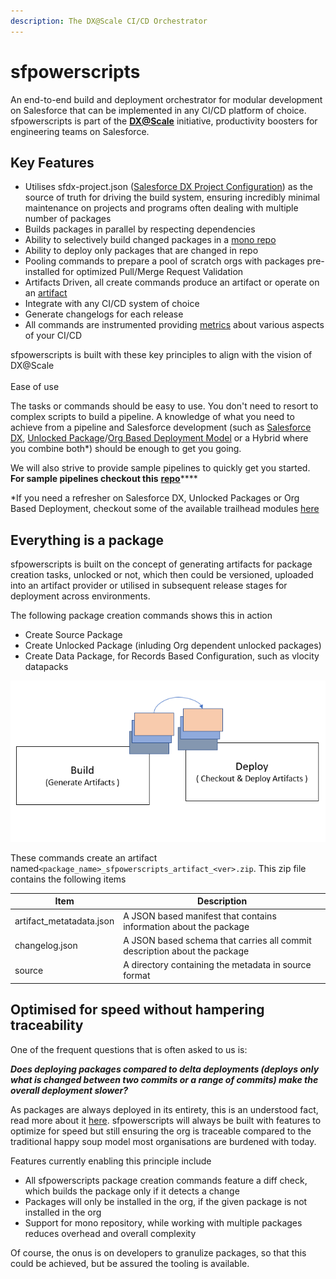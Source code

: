 ```yaml
---
description: The DX@Scale CI/CD Orchestrator
---
```


# sfpowerscripts

An end-to-end build and deployment orchestrator for modular development on Salesforce that can be implemented in any CI/CD platform of choice. sfpowerscripts is part of the [**DX@Scale**](https://dxatscale.io) initiative, productivity boosters for engineering teams on Salesforce.

## **Key Features**

* Utilises sfdx-project.json ([Salesforce DX Project Configuration](https://developer.salesforce.com/docs/atlas.en-us.sfdx\_dev.meta/sfdx\_dev/sfdx\_dev\_ws\_config.htm)) as the source of truth for driving the build system, ensuring incredibly minimal maintenance on projects and programs often dealing with multiple number of packages
* Builds packages in parallel by respecting dependencies
* Ability to selectively build changed packages in a [mono repo](https://en.wikipedia.org/wiki/Monorepo)
* Ability to deploy only packages that are changed in repo
* Pooling commands to prepare a pool of scratch orgs with packages pre-installed for optimized Pull/Merge Request Validation
* Artifacts Driven, all create commands produce an artifact or operate on an [artifact](broken-reference/)
* Integrate with any CI/CD system of choice
* Generate changelogs for each release
* All commands are instrumented providing [metrics](broken-reference/) about various aspects of your CI/CD

sfpowerscripts is built with these key principles to align with the vision of DX@Scale\
\
Ease of use

The tasks or commands should be easy to use. You don't need to resort to complex scripts to build a pipeline. A knowledge of what you need to achieve from a pipeline and Salesforce development (such as [Salesforce DX](https://developer.salesforce.com/docs/atlas.en-us.sfdx\_dev.meta/sfdx\_dev/sfdx\_dev\_intro.htm), [Unlocked Package](https://developer.salesforce.com/docs/atlas.en-us.sfdx\_dev.meta/sfdx\_dev/sfdx\_dev\_unlocked\_pkg\_intro.htm)/[Org Based Deployment Model](https://trailhead.salesforce.com/content/learn/modules/org-development-model) or a Hybrid where you combine both\*) should be enough to get you going.

We will also strive to provide sample pipelines to quickly get you started. **For sample pipelines checkout this** [**repo**](https://github.com/dxatscale/dxatscale-template)\*\*\*\*

\*If you need a refresher on Salesforce DX, Unlocked Packages or Org Based Deployment, checkout some of the available trailhead modules [here](https://trailhead.salesforce.com/en/users/azlam/trailmixes/salesforce-dx)

## Everything is a package

sfpowerscripts is built on the concept of generating artifacts for package creation tasks, unlocked or not, which then could be versioned, uploaded into an artifact provider or utilised in subsequent release stages for deployment across environments.

The following package creation commands shows this in action

* Create Source Package
* Create Unlocked Package (inluding Org dependent unlocked packages)
* Create Data Package, for Records Based Configuration, such as vlocity datapacks

![](<../../.gitbook/assets/image (50).png>)

These commands create an artifact named`<package_name>_sfpowerscripts_artifact_<ver>.zip`. This zip file contains the following items

| Item                      | Description                                                               |
| ------------------------- | ------------------------------------------------------------------------- |
| artifact\_metatadata.json | A JSON based manifest that contains information about the package         |
| changelog.json            | A JSON based schema that carries all commit description about the package |
| source                    | A directory containing the metadata in source format                      |

## Optimised for speed without hampering traceability

One of the frequent questions that is often asked to us is:

_**Does deploying packages compared to delta deployments (deploys only what is changed between two commits or a range of commits) make the overall deployment slower?**_

As packages are always deployed in its entirety, this is an understood fact, read more about it [here](../../development-practices/modular-deployment.md). sfpowerscripts will always be built with features to optimize for speed but still ensuring the org is traceable compared to the traditional happy soup model most organisations are burdened with today.

Features currently enabling this principle include

* All sfpowerscripts package creation commands feature a diff check, which builds the package only if it detects a change
* Packages will only be installed in the org, if the given package is not installed in the org
* Support for mono repository, while working with multiple packages reduces overhead and overall complexity

Of course, the onus is on developers to granulize packages, so that this could be achieved, but be assured the tooling is available.
